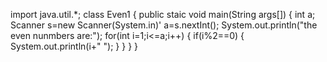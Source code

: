 import java.util.*;
class Even1
{
public staic void main(String args[])
{
int a;
Scanner s=new Scanner(System.in)'
a=s.nextInt();
System.out.println("the even nunmbers are:");
for(int i=1;i<=a;i++)
{
if(i%2==0)
{
System.out.println(i+" ");
}
}
}
}
